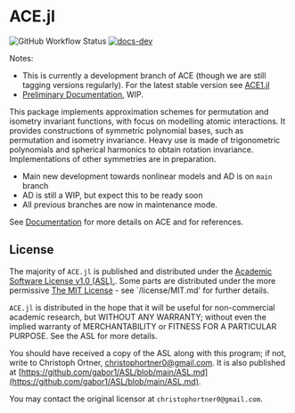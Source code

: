 # ACE.jl

<!-- [![tests](https://github.com/ACEsuit/ACE.jl/actions/workflows/Tests.yml/badge.svg)](https://github.com/ACEsuit/ACE.jl/actions/workflows/Tests.yml) -->
![GitHub Workflow Status](https://img.shields.io/github/workflow/status/ACEsuit/ACE.jl/Tests) [![docs-dev](https://img.shields.io/badge/docs-dev-blue.svg)](https://acesuit.github.io/ACE.jl/dev/)
<!-- [![docs-stable](https://img.shields.io/badge/docs-stable-blue.svg)](https://libatoms.github.io/ExtXYZ.jl/stable) -->
<!-- [![docs-dev](https://img.shields.io/badge/docs-dev-blue.svg)](https://github.com/ACEsuit/ACE.jl/dev) -->


<!-- [![Build Status](https://travis-ci.com/JuliaMolSim/ACE.jl.svg?branch=master)](https://travis-ci.com/JuliaMolSim/ACE.jl) -->

<!-- [![Codecov](https://codecov.io/gh/JuliaMolSim/ACE.jl/branch/master/graph/badge.svg)](https://codecov.io/gh/JuliaMolSim/ACE.jl) -->

Notes:
* This is currently a development branch of ACE (though we are still tagging versions regularly). For the latest stable version see [ACE1.jl](https://github.com/ACEsuit/ACE1.jl)
* [Preliminary Documentation](https://acesuit.github.io/ACE.jl/dev/), WIP.

This package implements approximation schemes for permutation and isometry invariant functions, with focus on modelling atomic interactions. It provides constructions of symmetric polynomial bases, such as permutation and isometry invariance.
Heavy use is made of trigonometric polynomials and spherical harmonics to obtain rotation invariance. Implementations of other symmetries are in preparation.

* Main new development towards nonlinear models and AD is on `main` branch
* AD is still a WIP, but expect this to be ready soon
* All previous branches are now in maintenance mode.

See [Documentation](https://acesuit.github.io/ACE.jl/dev/) for more details on ACE and for references.


## License

The majority of `ACE.jl` is published and distributed under the [Academic Software License v1.0 (ASL).](ASL.md). Some parts are distributed under the more permissive [The MIT License](https://opensource.org/licenses/MIT) - see `/license/MIT.md' for further details.

`ACE.jl` is distributed in the hope that it will be useful for non-commercial academic research, but WITHOUT ANY WARRANTY; without even the implied warranty of MERCHANTABILITY or FITNESS FOR A PARTICULAR PURPOSE. See the ASL for more details.

You should have received a copy of the ASL along with this program; if not, write to Christoph Ortner, christophortner0@gmail.com. It is also published at [https://github.com/gabor1/ASL/blob/main/ASL.md](https://github.com/gabor1/ASL/blob/main/ASL.md).

You may contact the original licensor at `christophortner0@gmail.com`.
